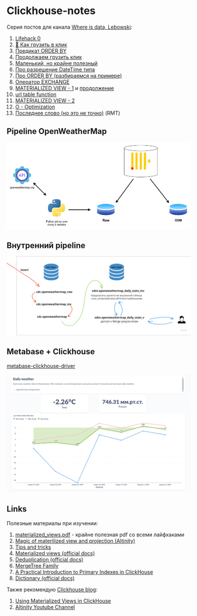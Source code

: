 # Сlickhouse-notes

Серия постов для канала [Where is data, Lebowski](https://t.me/double_data):
1. [Lifehack 0](https://t.me/double_data/113)
2. [🚛 Как грузить в клик](https://t.me/double_data/114)
3. [Предикат ORDER BY](https://t.me/double_data/115)
4. [Продолжаем грузить клик](https://t.me/double_data/117)
5. [Маленький, но крайне полезный](https://t.me/double_data/118)
6. [Про разрешение DateTime типа](https://t.me/double_data/120)
7. [Про ORDER BY (разбираемся на примере)](https://t.me/double_data/121)
8. [Оператор EXCHANGE](https://t.me/double_data/123)
9. [MATERIALIZED VIEW - 1](https://t.me/double_data/124) и [продолжение](https://t.me/double_data/125)
10. [url table function](https://t.me/double_data/126)
11. [MATERIALIZED VIEW - 2](https://t.me/double_data/128)
12. [O - Optimization](https://t.me/double_data/129)
13. [Последнее слово (но это не точно)](https://t.me/double_data/131) (RMT)

## Pipeline OpenWeatherMap

![clickhouse-notes-openweather-pipeline.png](img%2Fclickhouse-notes-openweather-pipeline.png)

## Внутренний pipeline

![clickhouse-notes-openweather-mv-steps.png](img%2Fclickhouse-notes-openweather-mv-steps.png)

## Metabase + Clickhouse

[metabase-clickhouse-driver](https://github.com/ClickHouse/metabase-clickhouse-driver)

![clickhouse-notes-mb-dash.png](img%2Fclickhouse-notes-mb-dash.png)

## Links

Полезные материалы при изучении:
1. [materialized_views.pdf](docs%2Fmaterialized_views.pdf) - крайне полезная pdf со всеми лайфхаками
2. [Magic of materilized view and projection (Altinity)](https://youtu.be/j15dvPGzhyE?si=cKKvY7F05vaEYO-8)
3. [Tips and tricks](https://youtu.be/FsVrFbcyb84?si=9WK_IY2FkxJe9CjA)
4. [Materialized views (official docs)](https://clickhouse.com/docs/en/guides/developer/cascading-materialized-views)
5. [Deduplication (official docs)](https://clickhouse.com/docs/en/guides/developer/deduplication)
6. [MergeTree Family](https://clickhouse.com/docs/ru/engines/table-engines/mergetree-family/mergetree)
7. [A Practical Introduction to Primary Indexes in ClickHouse](https://clickhouse.com/docs/en/optimize/sparse-primary-indexes)
8. [Dictionary (official docs)](https://clickhouse.com/docs/en/sql-reference/dictionaries)

Также рекомендую [Clickhouse blog](https://clickhouse.com/blog?category=engineering):
1. [Using Materialized Views in ClickHouse](https://clickhouse.com/blog/using-materialized-views-in-clickhouse)
2. [Altinity Youtube Channel](https://www.youtube.com/@Altinity)